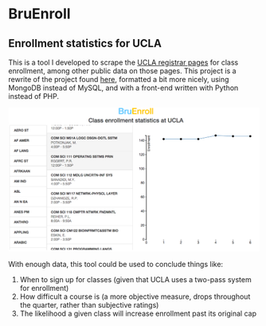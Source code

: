 # BruEnroll
## Enrollment statistics for UCLA
This is a tool I developed to scrape the [UCLA registrar
pages](http://www.registrar.ucla.edu) for class
enrollment, among other public data on those pages. This project is a rewrite of
the project found [here](https://github.com/anjuwong/clsc), formatted a bit more
nicely, using MongoDB instead of MySQL, and with a front-end written with Python
instead of PHP.

![ScreenShot](/page.png)

With enough data, this tool could be used to conclude things like:
1. When to sign up for classes (given that UCLA uses a two-pass system for enrollment)
2. How difficult a course is (a more objective measure, drops throughout the quarter, rather than subjective ratings)
3. The likelihood a given class will increase enrollment past its original cap
